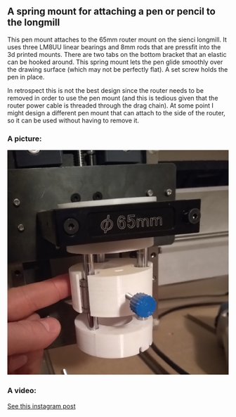 ## A spring mount for attaching a pen or pencil to the longmill

This pen mount attaches to the 65mm router mount on the sienci longmill. It uses three LM8UU linear bearings and 8mm rods that are pressfit into the 3d printed mounts. There are two tabs on the bottom bracket that an elastic can be hooked around. This spring mount lets the pen glide smoothly over the drawing surface (which may not be perfectly flat). A set screw holds the pen in place.

In retrospect this is not the best design since the router needs to be removed in order to use the pen mount (and this is tedious given that the router power cable is threaded through the drag chain). At some point I might design a different pen mount that can attach to the side of the router, so it can be used without having to remove it.

### A picture:

![Pen Mount](img/penmount.jpg)

### A video: 

[See this instagram post](https://www.instagram.com/p/CA1KPYFBa84/?utm_source=ig_web_copy_link)






